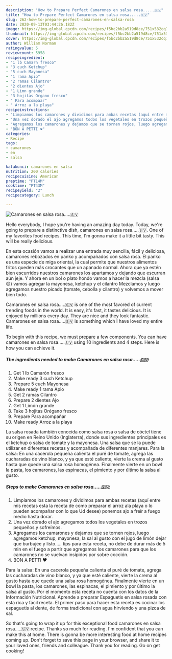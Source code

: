 ```yaml
---
description: "How to Prepare Perfect Camarones en salsa rosa.....🇸🇻"
title: "How to Prepare Perfect Camarones en salsa rosa.....🇸🇻"
slug: 262-how-to-prepare-perfect-camarones-en-salsa-rosa
date: 2020-09-13T03:44:26.182Z
image: https://img-global.cpcdn.com/recipes/f5bc2bb2a519d8ce/751x532cq70/camarones-en-salsa-rosa🇸🇻-foto-principal.jpg
thumbnail: https://img-global.cpcdn.com/recipes/f5bc2bb2a519d8ce/751x532cq70/camarones-en-salsa-rosa🇸🇻-foto-principal.jpg
cover: https://img-global.cpcdn.com/recipes/f5bc2bb2a519d8ce/751x532cq70/camarones-en-salsa-rosa🇸🇻-foto-principal.jpg
author: William Norman
ratingvalue: 5
reviewcount: 5958
recipeingredient:
- "1 lb Camarn fresco"
- "3 cuch Ketchup"
- "5 cuch Mayonesa"
- "1 rama Apio"
- "2 ramas Cilantro"
- "2 dientes Ajo"
- "1 Limn grande"
- "3 hojitas Organo fresco"
- " Para acompaar"
- " Arroz a la playa"
recipeinstructions:
- "Limpiamos los camarones y dividimos para ambas recetas (aquí entre mis recetas esta la receta de como preparar el arroz ala playa o lo pueden acompañar con lo que Ud desee) ponemos ajo a freír a fuego medio hasta dorar."
- "Una vez dorado el ajo agregamos todos los vegetales en trozos pequeños y sofreímos."
- "Agregamos los camarones y dejamos que se tornen rojos, luego agregamos ketchup, mayonesa, la sal al gusto con el jugó de limón dejar que burbujee y listo..... tips para esta receta, no debe de durar más de 5 min en el fuego a partir que agregamos los camarones para que los camarones no se vuelvan insípidos por sobre cocción."
- "BON A PETTI ❤"
categories:
- Recipe
tags:
- camarones
- en
- salsa

katakunci: camarones en salsa 
nutrition: 200 calories
recipecuisine: American
preptime: "PT14M"
cooktime: "PT43M"
recipeyield: "2"
recipecategory: Lunch

---
```



![Camarones en salsa rosa.....🇸🇻](https://img-global.cpcdn.com/recipes/f5bc2bb2a519d8ce/751x532cq70/camarones-en-salsa-rosa🇸🇻-foto-principal.jpg)

Hello everybody, I hope you're having an amazing day today. Today, we're going to prepare a distinctive dish, camarones en salsa rosa.....🇸🇻. One of my favorites food recipes. This time, I'm gonna make it a little bit tasty. This will be really delicious.

En esta ocasión vamos a realizar una entrada muy sencilla, fácil y deliciosa, camarones rebozados en panko y acompañados con salsa rosa. El panko es una especie de miga oriental, la cual permite que nuestros alimentos fritos queden más crocantes que un apanado normal. Ahora que ya estén bien escurridos nuestros camarones los apartamos y dejando que escurran aún jeje. Y ahora en un bol o plato hondo vamos a hacer la mezcla (salsa 😊) vamos agregar la mayonesa, ketchup y el cilantro Mezclamos y luego agregamos nuestro picado (tomate, cebolla y cilantro) y volvemos a mover bien todo.

Camarones en salsa rosa.....🇸🇻 is one of the most favored of current trending foods in the world. It is easy, it's fast, it tastes delicious. It is enjoyed by millions every day. They are nice and they look fantastic. Camarones en salsa rosa.....🇸🇻 is something which I have loved my entire life.


To begin with this recipe, we must prepare a few components. You can have camarones en salsa rosa.....🇸🇻 using 10 ingredients and 4 steps. Here is how you can achieve it.

<!--inarticleads1-->

##### The ingredients needed to make Camarones en salsa rosa.....🇸🇻:

1. Get 1 lb Camarón fresco
1. Make ready 3 cuch Ketchup
1. Prepare 5 cuch Mayonesa
1. Make ready 1 rama Apio
1. Get 2 ramas Cilantro
1. Prepare 2 dientes Ajo
1. Get 1 Limón grande
1. Take 3 hojitas Orégano fresco
1. Prepare  Para acompañar
1. Make ready  Arroz a la playa


La salsa rosada también conocida como salsa rosa o salsa de cóctel tiene su origen en Reino Unido (Inglaterra), donde sus ingredientes principales es el ketchup o salsa de tomate y la mayonesa. Una salsa que se la puede utilizar en diferentes recetas y acompañada de diferentes manjares. Para la salsa: En una cacerola pequeña calienta el puré de tomate, agrega las cucharadas de vino blanco, y ya que esté caliente, vierte la crema al gusto hasta que quede una salsa rosa homogénea. Finalmente vierte en un bowl la pasta, los camarones, las espinacas, el pimiento y por último la salsa al gusto. 

<!--inarticleads2-->

##### Steps to make Camarones en salsa rosa.....🇸🇻:

1. Limpiamos los camarones y dividimos para ambas recetas (aquí entre mis recetas esta la receta de como preparar el arroz ala playa o lo pueden acompañar con lo que Ud desee) ponemos ajo a freír a fuego medio hasta dorar.
1. Una vez dorado el ajo agregamos todos los vegetales en trozos pequeños y sofreímos.
1. Agregamos los camarones y dejamos que se tornen rojos, luego agregamos ketchup, mayonesa, la sal al gusto con el jugó de limón dejar que burbujee y listo..... tips para esta receta, no debe de durar más de 5 min en el fuego a partir que agregamos los camarones para que los camarones no se vuelvan insípidos por sobre cocción.
1. BON A PETTI ❤


Para la salsa: En una cacerola pequeña calienta el puré de tomate, agrega las cucharadas de vino blanco, y ya que esté caliente, vierte la crema al gusto hasta que quede una salsa rosa homogénea. Finalmente vierte en un bowl la pasta, los camarones, las espinacas, el pimiento y por último la salsa al gusto. Por el momento esta receta no cuenta con los datos de la Información Nutricional. Aprende a preparar Espaguetis en salsa rosada con esta rica y fácil receta. El primer paso para hacer esta receta es cocinar los espaguetis al dente, de forma tradicional con agua hirviendo y una pizca de sal. 

So that's going to wrap it up for this exceptional food camarones en salsa rosa.....🇸🇻 recipe. Thanks so much for reading. I'm confident that you can make this at home. There is gonna be more interesting food at home recipes coming up. Don't forget to save this page in your browser, and share it to your loved ones, friends and colleague. Thank you for reading. Go on get cooking!
